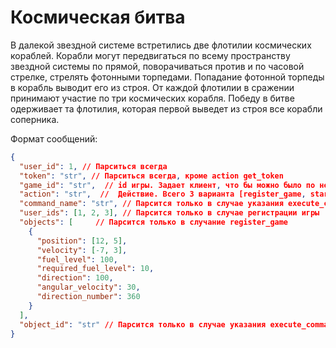 # Космическая битва
В далекой звездной системе встретились две флотилии космических кораблей.
Корабли могут передвигаться по всему пространству звездной системы по прямой, поворачиваться против и по часовой стрелке, стрелять фотонными торпедами. 
Попадание фотонной торпеды в корабль выводит его из строя.
От каждой флотилии в сражении принимают участие по три космических корабля.
Победу в битве одерживает та флотилия, которая первой выведет из строя все корабли соперника.


Формат сообщений:
```json
{
  "user_id": 1, // Парситься всегда
  "token": "str", // Парситься всегда, кроме action get_token
  "game_id": "str",  // id игры. Задает клиент, что бы можно было по нему обращаться в дальнейшем
  "action": "str",  //  Действие. Всего 3 варианта [register_game, start_game, execute_command]
  "command_name": "str", // Парсится только в случае указания execute_command
  "user_ids": [1, 2, 3], // Парсится только в случае регистрации игры
  "objects": [     // Парсится только в случание register_game
    {
      "position": [12, 5],
      "velocity": [-7, 3],
      "fuel_level": 100,
      "required_fuel_level": 10,
      "direction": 100,
      "angular_velocity": 30,
      "direction_number": 360
    }
  ],
  "object_id": "str" // Парсится только в случае указания execute_command
}
```
